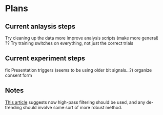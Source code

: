 
# Plans

## Current anlaysis steps

Try cleaning up the data more
Improve analysis scripts (make more general) ??
Try training switches on everything, not just the correct trials


## Current experiment steps

fix Presentation triggers (seems to be using older bit signals...?)
organize consent form

## Notes

[This article](https://doi.org/10.1101/530220) suggests now high-pass
filtering should be used, and any de-trending should involve some sort of
more robust method.
